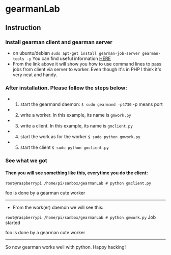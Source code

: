 gearmanLab
==========
Instruction
---------
### Install gearman client and gearman server
* on ubuntu/debian ```sudo apt-get install gearman-job-server gearman-tools -y``` You can find useful information [HERE](http://gearman.org/getting-started/)
* From the link above it will show you how to use command lines to pass jobs from client via server to worker. Even though it's in PHP I think it's very neat and handy.

### After installation. Please follow the steps below:
-   1) start the gearmand daemon: ```$ sudo gearmand -p4730``` -p means port
-   2) write a worker. In this example, its name is ```gmwork.py```
-   3) write a client. In this example, its name is ```gmclient.py```
-   4) start the work as for the worker ```$ sudo python gmwork.py ```
-   5) start the client ```$ sudo python gmclient.py```

### See what we got
#### Then you will see something like this, everytime you do the client:

```root@raspberrypi /home/pi/sanbox/gearmanLab # python gmclient.py ```

 foo is done by a gearman cute worker  

*****
* From the work(er) daemon we will see this:

```root@raspberrypi /home/pi/sanbox/gearmanLab # python gmwork.py```
 Job started

 foo is done by a gearman cute worker 
*****
 So now gearman works well with python. Happy hacking!
